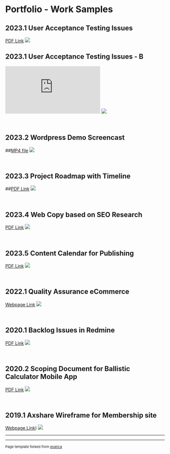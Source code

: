 # Portfolio - Work Samples

## 2023.1 User Acceptance Testing Issues
[PDF Link](/images/Help!%20UAT.xlsx%20-%20Google%20Sheets.pdf)
<kbd><img src="/images/UAT-feedback.png"/></kbd>

## 2023.1 User Acceptance Testing Issues - B
![PDF URL](https://github.com/acarson303/acarson303.github.io/blob/master/pdf/Help!%20UAT%20Issues.pdf "UAT Feedback")
<kbd><img src="/images/UAT-feedback.png"/></kbd>


&nbsp;&nbsp;
## 2023.2 Wordpress Demo Screencast 
##[MP4 file](/pdf/WP-demo_recording.mp4)
<kbd><img src="/images/Droplr-logo1.png"/></kbd>



&nbsp;&nbsp;
## 2023.3 Project Roadmap with Timeline 
##[PDF Link](/images/Help!%20UAT.xlsx%20-%20Google%20Sheets.pdf)
<kbd><img src="/images/UAT-feedback.png"/></kbd>

&nbsp;&nbsp;
## 2023.4 Web Copy based on SEO Research 
[PDF Link](/pdf/Sample%20writing_Content_%20TVmount__R1-Final.docx.pdf)
<kbd><img src="/images/pose-audio-solutions.png"/></kbd>

&nbsp;&nbsp;
## 2023.5 Content Calendar for Publishing
[PDF Link](/images/2023%20Content%20Dev%20Tracking_calendar%5Bsample%5D.xlsx%20-%20Google%20Sheets.pdf
)
<kbd><img src="/images/RL-copy.png"/></kbd>

&nbsp;&nbsp;
## 2022.1 Quality Assurance eCommerce
[Webpage Link](https://konsciousketo.com/)
<kbd><img src="/images/kk-keto.png"/></kbd>

&nbsp;&nbsp;
## 2020.1 Backlog Issues in Redmine
[PDF Link](/pdf/Redmine_Issues.pdf)
<kbd><img src="/images/redmine-issues.png"/></kbd>

&nbsp;&nbsp;
## 2020.2 Scoping Document for Ballistic Calculator Mobile App
[PDF Link](/pdf/Phase2_Reqs_BallisticCalculator_WebApp_FinalReview8.pdf)
<kbd><img src="/images/z-calc.png"/></kbd>

&nbsp;&nbsp;
## 2019.1 Axshare Wireframe for Membership site
[Webpage Link](https://i9a8ec.axshare.com/#p=home))
<kbd><img src="/images/wireframe_axshare.png"/></kbd>


<!--

### Archive

- [Project 2014 Axshare Wireframe](/images/wireframe_axshare.png
)
- [Project 2 Title](http://example.com/)
- [Project 3 Title](http://example.com/)
- [Project 4 Title](http://example.com/)
- [Project 5 Title](http://example.com/)
-->
---




---
<p style="font-size:11px">Page template forked from <a href="https://github.com/evanca/quick-portfolio">evanca</a></p>
<!-- Remove above link if you don't want to attibute -->
